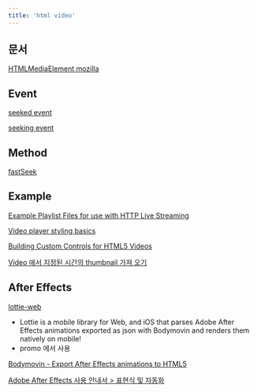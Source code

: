 ```yaml
---
title: 'html video'
---
```


## 문서

[HTMLMediaElement mozilla](https://developer.mozilla.org/ko/docs/Web/API/HTMLMediaElement)

## Event

[seeked event](https://developer.mozilla.org/en-US/docs/Web/API/HTMLMediaElement/seeked_event)

[seeking event](https://developer.mozilla.org/en-US/docs/Web/API/HTMLMediaElement/seeking_event)

## Method

[fastSeek](https://developer.mozilla.org/en-US/docs/Web/API/HTMLMediaElement/fastSeek)

## Example

[Example Playlist Files for use with HTTP Live Streaming](https://developer.apple.com/library/archive/technotes/tn2288/_index.html#//apple_ref/doc/uid/DTS40012238-CH1-I_FRAME_PLAYLIST)

[Video player styling basics](https://developer.mozilla.org/en-US/docs/Web/Guide/Audio_and_video_delivery/Video_player_styling_basics)

[Building Custom Controls for HTML5 Videos](https://blog.teamtreehouse.com/building-custom-controls-for-html5-videos)

[Video 에서 지정된 시간의 thumbnail 가져 오기](https://usefulangle.com/post/46/javascript-get-video-thumbnail-image-jpeg-png)

## After Effects

[lottie-web](https://github.com/airbnb/lottie-web)

-   Lottie is a mobile library for Web, and iOS that parses Adobe After Effects animations exported as json with Bodymovin and renders them natively on mobile!
-   promo 에서 사용

[Bodymovin - Export After Effects animations to HTML5](https://www.creativebloq.com/how-to/export-after-effects-animations-to-html5)

[Adobe After Effects 사용 안내서 > 표현식 및 자동화](https://helpx.adobe.com/kr/after-effects/using/expression-language-reference.html#%ED%91%9C%ED%98%84%EC%8B%9DJavaScript%EC%97%94%EC%A7%84)
